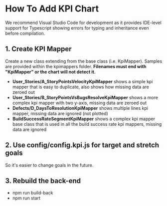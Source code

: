 # How To Add KPI Chart

We recommend Visual Studio Code for development as it provides IDE-level support for Typescript showing errors for typing and inheritance even before compilation.

## 1. Create KPI Mapper

Create a new class extending from the base class (i.e. KpiMapper). Samples are provided within the kpimappers folder. **Filenames must end with "KpiMapper" or the chart will not detect it.**

* **User_Stories/A_StoryPointsVelocityKpiMapper** shows a simple kpi mapper that is easy to duplicate, also shows how missing data are zeroed out
* **User_Stories/B_StoryPointsVsBugsResolveKpiMapper** shows a more complex kpi mapper with two y-axis, missing data are zeroed out
* **Defects/D_DaysToResolutionKpiMapper** shows multiple lines kpi mapper, missing data are ignored (not plotted)
* **BuildSuccessRateSegmentKpiMapper** shows a complex kpi mapper base class that is used in all the build success rate kpi mappers, missing data are ignored

## 2. Use config/config.kpi.js for target and stretch goals

So it's easier to change goals in the future.

## 3. Rebuild the back-end

* npm run build-back
* npm run start